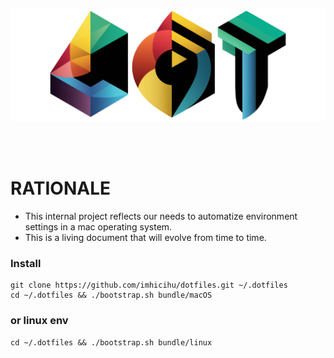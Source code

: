 <p align="center">
  <img src="https://github.com/imhicihu/Enlaces/blob/main/images/header.png?raw=true" alt="Logotipo del repositorio .dotfiles"/>
</p>
<br>
</br>

# RATIONALE #

* This internal project reflects our needs to automatize environment settings in a mac operating system.
* This is a living document that will evolve from time to time.

### Install

```
git clone https://github.com/imhicihu/dotfiles.git ~/.dotfiles  
cd ~/.dotfiles && ./bootstrap.sh bundle/macOS  
```
### or linux env

```
cd ~/.dotfiles && ./bootstrap.sh bundle/linux
```

